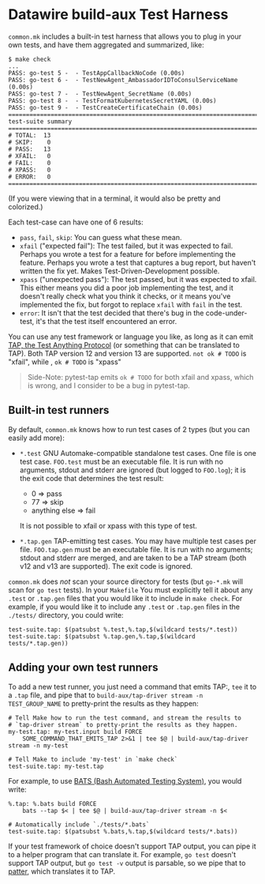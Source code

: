 # Datawire build-aux Test Harness

`common.mk` includes a built-in test harness that allows you to plug
in your own tests, and have them aggregated and summarized, like:

	$ make check
	...
	PASS: go-test 5 -  - TestAppCallbackNoCode (0.00s)
	PASS: go-test 6 -  - TestNewAgent_AmbassadorIDToConsulServiceName (0.00s)
	PASS: go-test 7 -  - TestNewAgent_SecretName (0.00s)
	PASS: go-test 8 -  - TestFormatKubernetesSecretYAML (0.00s)
	PASS: go-test 9 -  - TestCreateCertificateChain (0.00s)
	============================================================================
	test-suite summary
	============================================================================
	# TOTAL:  13
	# SKIP:    0
	# PASS:   13
	# XFAIL:   0
	# FAIL:    0
	# XPASS:   0
	# ERROR:   0
	============================================================================

(If you were viewing that in a terminal, it would also be pretty and
colorized.)

Each test-case can have one of 6 results:

 - `pass`, `fail`, `skip`: You can guess what these mean.
 - `xfail` ("expected fail"): The test failed, but it was expected to
   fail.  Perhaps you wrote a test for a feature for before
   implementing the feature.  Perhaps you wrote a test that captures a
   bug report, but haven't written the fix yet.  Makes
   Test-Driven-Development possible.
 - `xpass` ("unexpected pass"): The test passed, but it was expected
   to xfail.  This either means you did a poor job implementing the
   test, and it doesn't really check what you think it checks, or it
   means you've implemented the fix, but forgot to replace `xfail`
   with `fail` in the test.
 - `error`: It isn't that the test decided that there's bug in the
   code-under-test, it's that the test itself encountered an error.

You can use any test framework or language you like, as long as it can
emit [TAP, the Test Anything Protocol][TAP] (or something that can be
translated to TAP).  Both TAP version 12 and version 13 are supported.
`not ok # TODO` is "xfail", while , `ok # TODO` is "xpass"

 > Side-Note: pytest-tap emits `ok # TODO` for both xfail and xpass,
 > which is wrong, and I consider to be a bug in pytest-tap.

## Built-in test runners

By default, `common.mk` knows how to run test cases of 2 types (but
you can easily add more):

 - `*.test` GNU Automake-compatible standalone test cases.  One file
   is one test case.  `FOO.test` must be an executable file.  It is
   run with no arguments, stdout and stderr are ignored (but logged to
   `FOO.log`); it is the exit code that determines the test result:

    * 0 => pass
	* 77 => skip
	* anything else => fail

   It is not possible to xfail or xpass with this type of test.

 - `*.tap.gen` TAP-emitting test cases.  You may have multiple test
   cases per file.  `FOO.tap.gen` must be an executable file.  It is
   run with no arguments; stdout and stderr are merged, and are taken
   to be a TAP stream (both v12 and v13 are supported).  The exit code
   is ignored.

`common.mk` does *not* scan your source directory for tests (but
`go-*.mk` will scan for `go test` tests).  In your `Makefile` You must
explicitly tell it about any `.test` or `.tap.gen` files that you
would like it to include in `make check`.  For example, if you would
like it to include any `.test` or `.tap.gen` files in the `./tests/`
directory, you could write:

	test-suite.tap: $(patsubst %.test,%.tap,$(wildcard tests/*.test))
	test-suite.tap: $(patsubst %.tap.gen,%.tap,$(wildcard tests/*.tap.gen))

## Adding your own test runners

To add a new test runner, you just need a command that emits TAP:,
`tee` it to a `.tap` file, and pipe that to `build-aux/tap-driver
stream -n TEST_GROUP_NAME` to pretty-print the results as they happen:

	# Tell Make how to run the test command, and stream the results to
	# `tap-driver stream` to pretty-print the results as they happen.
	my-test.tap: my-test.input build FORCE
		SOME_COMMAND_THAT_EMITS_TAP 2>&1 | tee $@ | build-aux/tap-driver stream -n my-test

	# Tell Make to include 'my-test' in `make check`
	test-suite.tap: my-test.tap

For example, to use [BATS (Bash Automated Testing System)][BATS], you
would write:

	%.tap: %.bats build FORCE
		bats --tap $< | tee $@ | build-aux/tap-driver stream -n $<

	# Automatically include `./tests/*.bats`
	test-suite.tap: $(patsubst %.bats,%.tap,$(wildcard tests/*.bats))

If your test framework of choice doesn't support TAP output, you can
pipe it to a helper program that can translate it.  For example, `go
test` doesn't support TAP output, but `go test -v` output is parsable,
so we pipe that to [patter][patter], which translates it to TAP.

[TAP]: https://testanything.org
[BATS]: https://github.com/sstephenson/bats
[patter]: https://github.com/apg/patter
